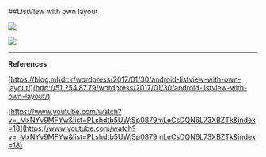 ##ListView with own layout

![ ](https://raw.githubusercontent.com/mhdr/AndroidSamples/master/013/images/Android%20Emulator%20-%20Nexus_5_API_25%3A5554_001.png  "01")

![ ](https://raw.githubusercontent.com/mhdr/AndroidSamples/master/013/images/Android%20Emulator%20-%20Nexus_5_API_25%3A5554_002.png  "01")

***

**References**

[https://blog.mhdr.ir/wordpress/2017/01/30/android-listview-with-own-layout/](http://51.254.87.79/wordpress/2017/01/30/android-listview-with-own-layout/) 

[https://www.youtube.com/watch?v=_MxNYv9MFYw&list=PLshdtb5UWjSp0879mLeCsDQN6L73XBZTk&index=18](https://www.youtube.com/watch?v=_MxNYv9MFYw&list=PLshdtb5UWjSp0879mLeCsDQN6L73XBZTk&index=18) 